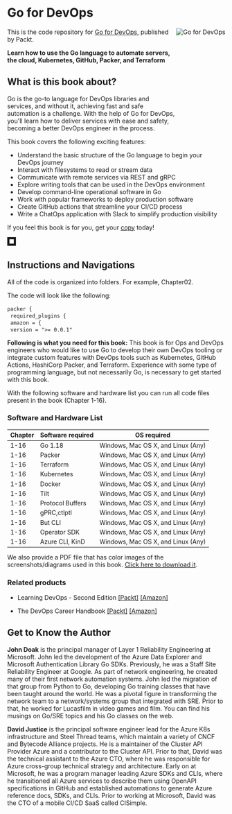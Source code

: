 # Go for DevOps

<a href="https://www.packtpub.com/product/go-for-devops/9781801818896?utm_source=github&utm_medium=repository&utm_campaign=9781801818896"><img src="https://static.packt-cdn.com/products/9781801818896/cover/smaller" alt="Go for DevOps" height="256px" align="right"></a>

This is the code repository for [Go for DevOps](https://www.packtpub.com/product/go-for-devops/9781801818896?utm_source=github&utm_medium=repository&utm_campaign=9781801818896), published by Packt.

**Learn how to use the Go language to automate servers, the cloud, Kubernetes, GitHub, Packer, and Terraform**

## What is this book about?
Go is the go-to language for DevOps libraries and services, and without it, achieving fast and safe automation is a challenge. With the help of Go for DevOps, you'll learn how to deliver services with ease and safety, becoming a better DevOps engineer in the process. 

This book covers the following exciting features:
* Understand the basic structure of the Go language to begin your DevOps journey
* Interact with filesystems to read or stream data
* Communicate with remote services via REST and gRPC
* Explore writing tools that can be used in the DevOps environment
* Develop command-line operational software in Go
* Work with popular frameworks to deploy production software
* Create GitHub actions that streamline your CI/CD process
* Write a ChatOps application with Slack to simplify production visibility

If you feel this book is for you, get your [copy](https://www.amazon.com/dp/1801818894) today!

<a href="https://www.packtpub.com/?utm_source=github&utm_medium=banner&utm_campaign=GitHubBanner"><img src="https://raw.githubusercontent.com/PacktPublishing/GitHub/master/GitHub.png" 
alt="https://www.packtpub.com/" border="5" /></a>

## Instructions and Navigations
All of the code is organized into folders. For example, Chapter02.

The code will look like the following:
```
packer {
 required_plugins {
 amazon = {
 version = ">= 0.0.1"

```

**Following is what you need for this book:**
This book is for Ops and DevOps engineers who would like to use Go to develop their own DevOps tooling or integrate custom features with DevOps tools such as Kubernetes, GitHub Actions, HashiCorp Packer, and Terraform. Experience with some type of programming language, but not necessarily Go, is necessary to get started with this book.

With the following software and hardware list you can run all code files present in the book (Chapter 1-16).
### Software and Hardware List
| Chapter  | Software required | OS required |
| -------- | ------------------------------------ | ----------------------------------- |
| 1-16     | Go 1.18           | Windows, Mac OS X, and Linux (Any) |
| 1-16     | Packer            | Windows, Mac OS X, and Linux (Any) |
| 1-16     | Terraform         | Windows, Mac OS X, and Linux (Any) |
| 1-16     | Kubernetes        | Windows, Mac OS X, and Linux (Any) |
| 1-16     | Docker            | Windows, Mac OS X, and Linux (Any) |
| 1-16     | Tilt              | Windows, Mac OS X, and Linux (Any) |
| 1-16     | Protocol Buffers  | Windows, Mac OS X, and Linux (Any) |
| 1-16     | gPRC,ctlptl       | Windows, Mac OS X, and Linux (Any) |
| 1-16     | But CLI           | Windows, Mac OS X, and Linux (Any) |
| 1-16     | Operator SDK      | Windows, Mac OS X, and Linux (Any) |
| 1-16     | Azure CLI, KinD   | Windows, Mac OS X, and Linux (Any) |
We also provide a PDF file that has color images of the screenshots/diagrams used in this book. [Click here to download it](https://static.packt-cdn.com/downloads/9781801818896_ColorImages.pdf).

### Related products
* Learning DevOps - Second Edition [[Packt]](https://www.packtpub.com/product/learning-devops-second-edition/9781801818964?utm_source=github&utm_medium=repository&utm_campaign=9781801818964) [[Amazon]](https://www.amazon.com/dp/1801818967)

* The DevOps Career Handbook [[Packt]](https://www.packtpub.com/product/the-devops-career-handbook/9781803230948?utm_source=github&utm_medium=repository&utm_campaign=9781803230948) [[Amazon]](https://www.amazon.com/dp/1803230940)

## Get to Know the Author
**John Doak**
is the principal manager of Layer 1 Reliability Engineering at Microsoft. John led the development of the Azure Data Explorer and Microsoft Authentication Library Go SDKs. Previously, he was a Staff Site Reliability Engineer at Google. As part of network engineering, he created many of their first network automation systems. John led the migration of that group from Python to Go, developing Go training classes that have been taught around the world. He was a pivotal figure in transforming the network team to a network/systems group that integrated with SRE. Prior to that, he worked for Lucasfilm in video games and film. You can find his musings on Go/SRE topics and his Go classes on the web.

**David Justice**
is the principal software engineer lead for the Azure K8s infrastructure and Steel Thread teams, which maintain a variety of CNCF and Bytecode Alliance projects. He is a maintainer of the Cluster API Provider Azure and a contributor to the Cluster API. Prior to that, David was the technical assistant to the Azure CTO, where he was responsible for Azure cross-group technical strategy and architecture. Early on at Microsoft, he was a program manager leading Azure SDKs and CLIs, where he transitioned all Azure services to describe them using OpenAPI specifications in GitHub and established automations to generate Azure reference docs, SDKs, and CLIs. Prior to working at Microsoft, David was the CTO of a mobile CI/CD SaaS called CISimple.
